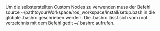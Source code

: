 
Um die selbsterstellten Custom Nodes zu verwenden muss der Befehl source ~/pathtoyourWorkspace/ros_workspace/install/setup.bash in die globale .bashrc geschrieben werden. Die .bashrc lässt sich vom root verzeichnis mit dem Befehl gedit ~/.bashrc aufrufen. 

